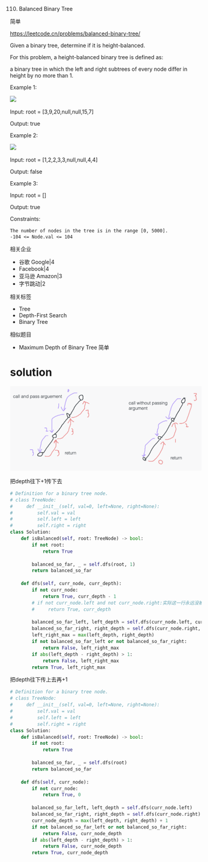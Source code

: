 110. Balanced Binary Tree

简单

https://leetcode.cn/problems/balanced-binary-tree/


Given a binary tree, determine if it is height-balanced.

For this problem, a height-balanced binary tree is defined as:

a binary tree in which the left and right subtrees of every node differ in height by no more than 1.

 

Example 1:

![](https://assets.leetcode.com/uploads/2020/10/06/balance_1.jpg)

Input: root = [3,9,20,null,null,15,7]

Output: true

Example 2:

![](https://assets.leetcode.com/uploads/2020/10/06/balance_2.jpg)


Input: root = [1,2,2,3,3,null,null,4,4]

Output: false

Example 3:

Input: root = []

Output: true
 

Constraints:
```
The number of nodes in the tree is in the range [0, 5000].
-104 <= Node.val <= 104
```


相关企业

- 谷歌 Google|4
- Facebook|4
- 亚马逊 Amazon|3
- 字节跳动|2

相关标签
- Tree
- Depth-First Search
- Binary Tree

相似题目
- Maximum Depth of Binary Tree
简单

# solution 

![](../note/110.png)

把depth往下+1传下去
```py
# Definition for a binary tree node.
# class TreeNode:
#     def __init__(self, val=0, left=None, right=None):
#         self.val = val
#         self.left = left
#         self.right = right
class Solution:
    def isBalanced(self, root: TreeNode) -> bool:
        if not root:
            return True

        balanced_so_far, _ = self.dfs(root, 1)
        return balanced_so_far

    def dfs(self, curr_node, curr_depth):
        if not curr_node:
            return True, curr_depth - 1
        # if not curr_node.left and not curr_node.right:实际这一行永远没被执行到
        #     return True, curr_depth

        balanced_so_far_left, left_depth = self.dfs(curr_node.left, curr_depth+1)
        balanced_so_far_right, right_depth = self.dfs(curr_node.right, curr_depth+1)
        left_right_max = max(left_depth, right_depth)
        if not balanced_so_far_left or not balanced_so_far_right:
            return False, left_right_max
        if abs(left_depth - right_depth) > 1:
            return False, left_right_max
        return True, left_right_max
```


把depth往下传上去再+1
```py
# Definition for a binary tree node.
# class TreeNode:
#     def __init__(self, val=0, left=None, right=None):
#         self.val = val
#         self.left = left
#         self.right = right
class Solution:
    def isBalanced(self, root: TreeNode) -> bool:
        if not root:
            return True

        balanced_so_far, _ = self.dfs(root)
        return balanced_so_far

    def dfs(self, curr_node):
        if not curr_node:
            return True, 0

        balanced_so_far_left, left_depth = self.dfs(curr_node.left)
        balanced_so_far_right, right_depth = self.dfs(curr_node.right)
        curr_node_depth = max(left_depth, right_depth) + 1
        if not balanced_so_far_left or not balanced_so_far_right:
            return False, curr_node_depth
        if abs(left_depth - right_depth) > 1:
            return False, curr_node_depth
        return True, curr_node_depth
```
